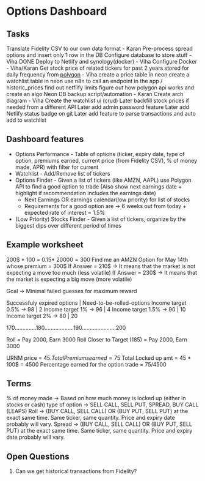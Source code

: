 # Options Dashboard
## Tasks
Translate Fidelity CSV to our own data format - Karan
    Pre-process spread options and insert only 1 row in the DB
Configure database to store stuff - Viha DONE
Deploy to Netlify and synology(docker) - Viha
Configure Docker - Viha/Karan
Get stock price of related tickers for past 2 years stored for daily frequency from [polygon](https://polygon.io/pricing) - Viha
    create a price table in neon
    create a watchlist table in neon
    use n8n to call an endpoint in the app / historic_prices
    find out netflify limits
    figure out how polygon api works and create an algo
Neon DB backup script/automation - Karan
Create arch diagram - Viha
Create the watchlist ui (crud)
Later backfill stock prices if needed from a different API
Later add admin password feature
Later add Netlify status badge on git 
Later add feature to parse transactions and auto add to watchlist

## Dashboard features
- Options Performance - Table of options (ticker, expiry date, type of option, premiums earned, current price (from Fidelity CSV), % of money made, APR) with filter for current
- Watchlist - Add/Remove list of tickers
- Options Finder - Given a list of tickers (like AMZN, AAPL) use Polygon API to find a good option to trade (Also show next earnings date + highlight if recommendation includes the earnings date)
    - Next Earnings OR earnings calendar(low priority) for list of stocks
    - Requirements for a good option are -> 6 weeks out from today + expected rate of interest = 1.5%
- (Low Priority) Stocks Finder - Given a list of tickers, organize by the biggest dips over different period of times

## Example worksheet
200$ * 100 = 0.15* $20000 = 300$
Find me an AMZN Option for May 14th whose premium = 300$
If Answer = 210$ -> It means that the market is not expecting a move too much (less volatile)
If Answer = 230$ -> It means that the market is expecting a big move (more volatile)

Goal -> Minimal failed guesses for maximum reward

Successfuly expired options | Need-to-be-rolled-options
Income target 0.5% -> 98 | 2
Income target 1% -> 96 | 4
Income target 1.5% -> 90 | 10
Income target 2% -> 80 | 20


170..............180...................190......................200

Roll = Pay 2000, Earn 3000
Roll Closer to Target (185) = Pay 2000, Earn 3000

URNM price = 45$.
Total Premiums earned = 75$
Total Locked up amt = 45 * 100$ = 4500
Percentage earned for the option trade = 75/4500


## Terms
% of money made -> Based on how much money is locked up (either in stocks or cash)
type of option -> SELL CALL, SELL PUT, SPREAD, BUY CALL (LEAPS)
Roll -> (BUY CALL, SELL CALL) OR (BUY PUT, SELL PUT) at the exact same time. Same ticker, same quantity. Price and expiry date probably will vary.
Spread -> (BUY CALL, SELL CALL) OR (BUY PUT, SELL PUT) at the exact same time. Same ticker, same quantity. Price and expiry date probably will vary.

## Open Questions
1. Can we get historical transactions from Fidelity?
